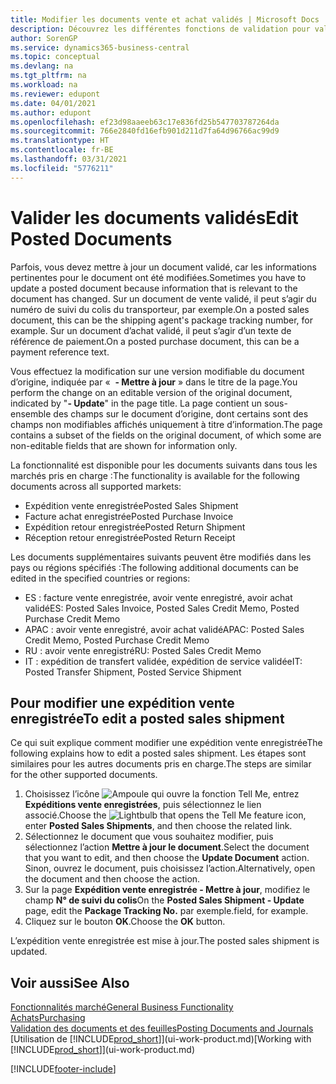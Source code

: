 ```yaml
---
title: Modifier les documents vente et achat validés | Microsoft Docs
description: Découvrez les différentes fonctions de validation pour valider les documents achat et comment mettre à jour les documents validés.
author: SorenGP
ms.service: dynamics365-business-central
ms.topic: conceptual
ms.devlang: na
ms.tgt_pltfrm: na
ms.workload: na
ms.reviewer: edupont
ms.date: 04/01/2021
ms.author: edupont
ms.openlocfilehash: ef23d98aaeeb63c17e836fd25b547703787264da
ms.sourcegitcommit: 766e2840fd16efb901d211d7fa64d96766ac99d9
ms.translationtype: HT
ms.contentlocale: fr-BE
ms.lasthandoff: 03/31/2021
ms.locfileid: "5776211"
---
```

# <a name="edit-posted-documents"></a><span data-ttu-id="ee7c2-103">Valider les documents validés</span><span class="sxs-lookup"><span data-stu-id="ee7c2-103">Edit Posted Documents</span></span>

<span data-ttu-id="ee7c2-104">Parfois, vous devez mettre à jour un document validé, car les informations pertinentes pour le document ont été modifiées.</span><span class="sxs-lookup"><span data-stu-id="ee7c2-104">Sometimes you have to update a posted document because information that is relevant to the document has changed.</span></span> <span data-ttu-id="ee7c2-105">Sur un document de vente validé, il peut s’agir du numéro de suivi du colis du transporteur, par exemple.</span><span class="sxs-lookup"><span data-stu-id="ee7c2-105">On a posted sales document, this can be the shipping agent's package tracking number, for example.</span></span> <span data-ttu-id="ee7c2-106">Sur un document d’achat validé, il peut s’agir d’un texte de référence de paiement.</span><span class="sxs-lookup"><span data-stu-id="ee7c2-106">On a posted purchase document, this can be a payment reference text.</span></span>

<span data-ttu-id="ee7c2-107">Vous effectuez la modification sur une version modifiable du document d’origine, indiquée par «  **- Mettre à jour** » dans le titre de la page.</span><span class="sxs-lookup"><span data-stu-id="ee7c2-107">You perform the change on an editable version of the original document, indicated by "**- Update**" in the page title.</span></span> <span data-ttu-id="ee7c2-108">La page contient un sous-ensemble des champs sur le document d’origine, dont certains sont des champs non modifiables affichés uniquement à titre d’information.</span><span class="sxs-lookup"><span data-stu-id="ee7c2-108">The page contains a subset of the fields on the original document, of which some are non-editable fields that are shown for information only.</span></span>

<span data-ttu-id="ee7c2-109">La fonctionnalité est disponible pour les documents suivants dans tous les marchés pris en charge :</span><span class="sxs-lookup"><span data-stu-id="ee7c2-109">The functionality is available for the following documents across all supported markets:</span></span>

- <span data-ttu-id="ee7c2-110">Expédition vente enregistrée</span><span class="sxs-lookup"><span data-stu-id="ee7c2-110">Posted Sales Shipment</span></span>
- <span data-ttu-id="ee7c2-111">Facture achat enregistrée</span><span class="sxs-lookup"><span data-stu-id="ee7c2-111">Posted Purchase Invoice</span></span>
- <span data-ttu-id="ee7c2-112">Expédition retour enregistrée</span><span class="sxs-lookup"><span data-stu-id="ee7c2-112">Posted Return Shipment</span></span>
- <span data-ttu-id="ee7c2-113">Réception retour enregistrée</span><span class="sxs-lookup"><span data-stu-id="ee7c2-113">Posted Return Receipt</span></span>

<span data-ttu-id="ee7c2-114">Les documents supplémentaires suivants peuvent être modifiés dans les pays ou régions spécifiés :</span><span class="sxs-lookup"><span data-stu-id="ee7c2-114">The following additional documents can be edited in the specified countries or regions:</span></span>

- <span data-ttu-id="ee7c2-115">ES : facture vente enregistrée, avoir vente enregistré, avoir achat validé</span><span class="sxs-lookup"><span data-stu-id="ee7c2-115">ES: Posted Sales Invoice, Posted Sales Credit Memo, Posted Purchase Credit Memo</span></span>
- <span data-ttu-id="ee7c2-116">APAC : avoir vente enregistré, avoir achat validé</span><span class="sxs-lookup"><span data-stu-id="ee7c2-116">APAC: Posted Sales Credit Memo, Posted Purchase Credit Memo</span></span>
- <span data-ttu-id="ee7c2-117">RU : avoir vente enregistré</span><span class="sxs-lookup"><span data-stu-id="ee7c2-117">RU: Posted Sales Credit Memo</span></span>
- <span data-ttu-id="ee7c2-118">IT : expédition de transfert validée, expédition de service validée</span><span class="sxs-lookup"><span data-stu-id="ee7c2-118">IT: Posted Transfer Shipment, Posted Service Shipment</span></span>

## <a name="to-edit-a-posted-sales-shipment"></a><span data-ttu-id="ee7c2-119">Pour modifier une expédition vente enregistrée</span><span class="sxs-lookup"><span data-stu-id="ee7c2-119">To edit a posted sales shipment</span></span>

<span data-ttu-id="ee7c2-120">Ce qui suit explique comment modifier une expédition vente enregistrée</span><span class="sxs-lookup"><span data-stu-id="ee7c2-120">The following explains how to edit a posted sales shipment.</span></span> <span data-ttu-id="ee7c2-121">Les étapes sont similaires pour les autres documents pris en charge.</span><span class="sxs-lookup"><span data-stu-id="ee7c2-121">The steps are similar for the other supported documents.</span></span>

1. <span data-ttu-id="ee7c2-122">Choisissez l’icône ![Ampoule qui ouvre la fonction Tell Me](media/ui-search/search_small.png "Dites-moi ce que vous voulez faire"), entrez **Expéditions vente enregistrées**, puis sélectionnez le lien associé.</span><span class="sxs-lookup"><span data-stu-id="ee7c2-122">Choose the ![Lightbulb that opens the Tell Me feature](media/ui-search/search_small.png "Tell me what you want to do") icon, enter **Posted Sales Shipments**, and then choose the related link.</span></span>
2. <span data-ttu-id="ee7c2-123">Sélectionnez le document que vous souhaitez modifier, puis sélectionnez l’action **Mettre à jour le document**.</span><span class="sxs-lookup"><span data-stu-id="ee7c2-123">Select the document that you want to edit, and then choose the **Update Document** action.</span></span> <span data-ttu-id="ee7c2-124">Sinon, ouvrez le document, puis choisissez l’action.</span><span class="sxs-lookup"><span data-stu-id="ee7c2-124">Alternatively, open the document and then choose the action.</span></span>
3. <span data-ttu-id="ee7c2-125">Sur la page **Expédition vente enregistrée - Mettre à jour**, modifiez le champ **N° de suivi du colis**</span><span class="sxs-lookup"><span data-stu-id="ee7c2-125">On the **Posted Sales Shipment - Update** page, edit the **Package Tracking No.**</span></span> <span data-ttu-id="ee7c2-126">par exemple.</span><span class="sxs-lookup"><span data-stu-id="ee7c2-126">field, for example.</span></span>
4. <span data-ttu-id="ee7c2-127">Cliquez sur le bouton **OK**.</span><span class="sxs-lookup"><span data-stu-id="ee7c2-127">Choose the **OK** button.</span></span>

<span data-ttu-id="ee7c2-128">L’expédition vente enregistrée est mise à jour.</span><span class="sxs-lookup"><span data-stu-id="ee7c2-128">The posted sales shipment is updated.</span></span>

## <a name="see-also"></a><span data-ttu-id="ee7c2-129">Voir aussi</span><span class="sxs-lookup"><span data-stu-id="ee7c2-129">See Also</span></span>

[<span data-ttu-id="ee7c2-130">Fonctionnalités marché</span><span class="sxs-lookup"><span data-stu-id="ee7c2-130">General Business Functionality</span></span>](ui-across-business-areas.md)  
[<span data-ttu-id="ee7c2-131">Achats</span><span class="sxs-lookup"><span data-stu-id="ee7c2-131">Purchasing</span></span>](purchasing-manage-purchasing.md)  
[<span data-ttu-id="ee7c2-132">Validation des documents et des feuilles</span><span class="sxs-lookup"><span data-stu-id="ee7c2-132">Posting Documents and Journals</span></span>](ui-post-documents-journals.md)  
<span data-ttu-id="ee7c2-133">[Utilisation de [!INCLUDE[prod_short](includes/prod_short.md)]](ui-work-product.md)</span><span class="sxs-lookup"><span data-stu-id="ee7c2-133">[Working with [!INCLUDE[prod_short](includes/prod_short.md)]](ui-work-product.md)</span></span>  


[!INCLUDE[footer-include](includes/footer-banner.md)]